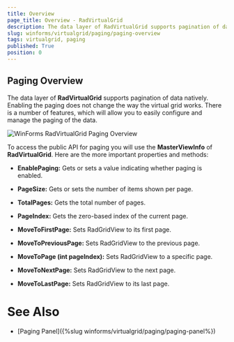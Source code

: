 ```yaml
---
title: Overview
page_title: Overview - RadVirtualGrid
description: The data layer of RadVirtualGrid supports pagination of data natively.
slug: winforms/virtualgrid/paging/paging-overview
tags: virtualgrid, paging
published: True
position: 0
---
```



## Paging Overview

The data layer of __RadVirtualGrid__ supports pagination of data natively. Enabling the paging does not change the way the virtual grid works. There is a number of features, which will allow you to easily configure and manage the paging of the data.

![WinForms RadVirtualGrid Paging Overview](images/virtualgrid-paging001.png)

To access the public API for paging you will use the __MasterViewInfo__ of __RadVirtualGrid__. Here are the more important properties and methods:

* __EnablePaging:__ Gets or sets a value indicating whether paging is enabled.

* __PageSize:__ Gets or sets the number of items shown per page.

* __TotalPages:__ Gets the total number of pages.

* __PageIndex:__ Gets the zero-based index of the current page.

* __MoveToFirstPage:__ Sets RadGridView to its first page.

* __MoveToPreviousPage:__ Sets RadGridView to the previous page.

* __MoveToPage (int pageIndex):__ Sets RadGridView to a specific page.

* __MoveToNextPage:__ Sets RadGridView to the next page.

* __MoveToLastPage:__ Sets RadGridView to its last page.

# See Also
* [Paging Panel]({%slug winforms/virtualgrid/paging/paging-panel%})

